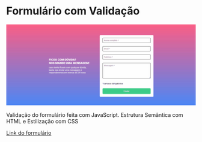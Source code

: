 # Formulário com Validação

![Formulário preview](src/images/preview.gif)

Validação do formulário feita com JavaScript. Estrutura Semântica com HTML e Estilização com CSS

[Link do formulário](https://als-samara.github.io/formulario-com-validacao/)